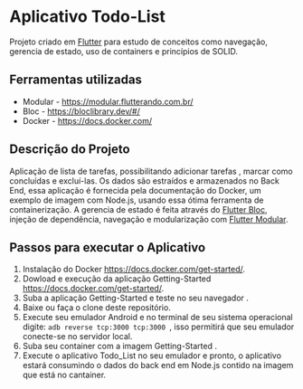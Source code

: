 # Aplicativo Todo-List

Projeto criado em [Flutter](https://flutter.dev/) para estudo de conceitos como navegação, gerencia de estado, uso de containers e princípios de SOLID.

## Ferramentas utilizadas

* Modular - <https://modular.flutterando.com.br/>
* Bloc - <https://bloclibrary.dev/#/>
* Docker - <https://docs.docker.com/>

## Descrição do Projeto

Aplicação de lista de tarefas, possibilitando adicionar tarefas , marcar como concluídas e excluí-las. Os dados são estraídos e armazenados no Back End, essa aplicação é fornecida pela documentação do Docker, um exemplo de imagem com Node.js, usando essa ótima ferramenta de containerização. A gerencia de estado é feita através do [Flutter Bloc](https://pub.dev/packages/flutter_bloc), injeção de dependência, navegação e modularização com [Flutter Modular](https://pub.dev/packages/flutter_modular).
## Passos para executar o Aplicativo
1. Instalação do Docker <https://docs.docker.com/get-started/>.
2. Dowload e execução da aplicação Getting-Started <https://docs.docker.com/get-started/>.
3. Suba a aplicação Getting-Started e teste no seu navegador .
4. Baixe ou faça o clone deste repositório.
5. Execute seu emulador Android e no terminal de seu sistema operacional digite: ```adb reverse tcp:3000 tcp:3000 ```, isso permitirá que seu emulador conecte-se no servidor local.
6. Suba seu container com a imagem Getting-Started .
7. Execute o aplicativo Todo_List no seu emulador e pronto, o aplicativo estará consumindo o dados do back end em Node.js contido na imagem que está no cantainer. 
